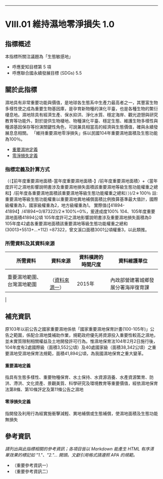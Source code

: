 
---
# VIII.01 維持濕地零淨損失 1.0



## 指標概述
本指標所關注議題為「生態敏感地」
* 呼應愛知目標第 5 項
* 呼應聯合國永續發展目標 (SDGs) 5.5
 

<script type="text/javascript" src="http://cdn.mathjax.org/mathjax/latest/MathJax.js?config=TeX-AMS-MML_HTMLorMML"></script>


## 關於此指標
濕地具有非常重要功能與價值，是地球各生態系中生產力最高者之一，其豐富生物多樣性使之成為重要生物基因庫，是孕育新物種的演化平臺，也是各種生物的繁衍棲息地。濕地除具有經濟生產、保水抑洪、淨化水質、穩定海岸、觀光遊憩與研究教育等功能外，對於提供生物棲地、物種演化平臺、穩定生態、維護生物多樣性與種源基因保存等扮演關鍵性角色，可說兼具相當高的經濟與生態價值，確與永續發展息息相關。
「維持重要濕地零淨損失」係以民國104年重要濕地面積及生態功能為100％。


* [重要濕地定義](#)
* [零淨損失定義](#)



### 指標定義及計算方式

（〈【前年度重要濕地面積-當年度重要濕地面積-】/前年度重要濕地面積〉+〈當年度許可之濕地影響說明書涉及重要濕地損失面積該重要濕地等級生態功能權重之總和】/前年度各重要濕地面積該重要濕地等級生態功能權重之總和）〉)/2＊100％
註:重要濕地等級生態功能權重以重要濕地異地補償面積比例換算基準最大值計，國際級權重為3，國家級權重為2，地方級權重為1。
實際值(【41894-41894】/41894+0/87322)/2＊100%=0%，爰達成度100%
104、105年度重要濕地面積41894公頃
105年度許可之濕地影響說明書涉及重要濕地損失面積為0
105年度42處各重要濕地面積該重要濕地等級生態功能權重之總和(30013+5513+…+112) =87322，曾文溪口面積3001公頃權重3，以此類推。


### 所需資料及其資料來源

| 所需資料 | 資料來源 | 資料橫跨的時間尺度 | 資料維護單位 |
| ----- | ----- | ----- | ----- |
| 重要濕地範圍、台灣濕地範圍| <br />（[資料來源一]()）<br /> | <br />2015年 | <br />內政部營建署城鄉發展分署海岸復育課
|



## 補充資訊

原103年以前公告之國家重要濕地係依「國家重要濕地保育計畫(100-105年)」公告之範圍，係配合濕地獎補助作業，規範政府優先將資源投入重要性較高之濕地，並未實質限制相關權益及土地開發許可行為。惟濕地保育法104年2月2日施行後，104年度有2處國際級（面積3,552公頃）及40處國家級（面積38,342公頃）之重要濕地受濕地保育法規範，面積41,894公頃，為我國濕地保育之重大變革。

#### 重要濕地定義

指具有生態多樣性、重要物種保育、水土保持、水資源涵養、水產資源繁育、防洪、滯洪、文化資產、景觀美質、科學研究及環境教育等重要價值，經依濕地保育法第8條、第10條評定及第11條公告之濕地

#### 零淨損失定義

指開發及利用行為經實施衝擊減輕、異地補償或生態補償，使濕地面積及生態功能無損失


## 參考資訊

_請列出與此指標相關的參考資訊；各項目皆以 Markdown 能產生 HTML 有序清單效果的標記如 "1."、"2."... 開頭。文獻引用格式請遵照 APA 的規範。_
* （重要參考資訊一）
* （重要參考資訊二）
